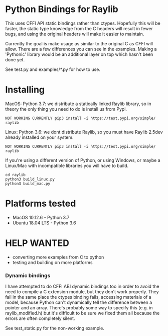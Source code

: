 # Python Bindings for Raylib

This uses CFFI API static bindings rather than ctypes.  Hopefully this will be faster, the static type knowledge from the C
headers will result in fewer bugs, and using the original headers will make it easier to maintain.

Currently the goal is make usage as similar to the original C as CFFI will allow.  There are a few differences
you can see in the examples.  Making a 'Pythonic' library would be an additional layer on top which hasn't been
done yet.

See test.py and examples/*.py for how to use.

# Installing

MacOS: Python 3.7: we distribute a statically linked Raylib library, so in theory the only thing you need to do is install
us from Pypi.

    NOT WORKING CURRENTLY pip3 install -i https://test.pypi.org/simple/ raylib

Linux: Python 3.6: we dont distribute Raylib, so you must have Raylib 2.5dev already installed on your system.

    NOT WORKING CURRENTLY pip3 install -i https://test.pypi.org/simple/ raylib

If you're using a different version of Python, or using Windows, or maybe a Linux/Mac with incompatible libraries
you will have to build.

    cd raylib
    python3 build_linux.py
    python3 build_mac.py

# Platforms tested

 * MacOS 10.12.6 - Python 3.7
 * Ubuntu 18.04 LTS - Python 3.6

# HELP WANTED

 * converting more examples from C to python
 * testing and building on more platforms
 
### Dynamic bindings

I have attempted to do CFFI ABI dynamic bindings too in order to avoid the need to compile a C extension module,
but they don't work properly.  They fail in the same place the ctypes binding fails, accessing
materials of a model, because Python can't dynamically tell the difference between a pointer and an array. There's probably
  some way to specify this (e.g. in raylib_modified.h) but it's difficult to be sure we fixed them all because the errors
 are often completely silent.
 
 See test_static.py for the non-working example.